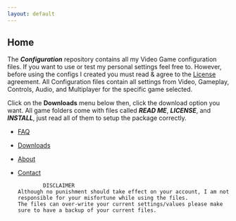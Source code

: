 ```yaml
---
layout: default
---
```


## Home
The **_Configuration_** repository contains all my Video Game configuration files. If you want to use or test my personal settings feel free to. However, before using the configs I created you must read & agree to the [License](https://github.com/Plexol/Gaming/blob/master/LICENSE) agreement. All Configuration files contain all settings from Video, Gameplay, Controls, Audio, and Multiplayer for the specific game selected.

Click on the **Downloads** menu below then, click the download option you want. All game folders come with files called **_READ ME_**, **_LICENSE_**, and **_INSTALL_**, just read all of them to setup the package correctly.

*   [FAQ](FAQ)
*   [Downloads](Downloads)
*   [About](About)
*   [Contact](Contact)


                DISCLAIMER
        Although no punishment should take effect on your account, I am not responsible for your misfortune while using the files.
        The files can over-write your current settings/values please make sure to have a backup of your current files.

